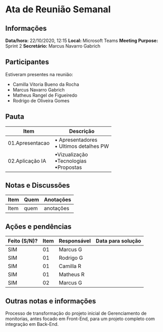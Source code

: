 # Ata de Reunião Semanal

## Informações
**Data/hora:** 22/10/2020, 12:15 
**Local:** Microsoft Teams 
**Meeting Purpose:** Sprint 2
**Secretário:** Marcus Navarro Gabrich

## Participantes
Estiveram presentes na reunião:
- Camilla Vitoria Bueno da Rocha
- Marcus Navarro Gabrich
- Matheus Rangel de Figueiredo
- Rodrigo de Oliveira Gomes
## Pauta

Item | Descrição
---- | ----
01.Apresentacao | • Apresentadores<br>• Ultimos detalhes PW<br>
02.Aplicação IA | •Vizualização <br>•Tecnologias <br>•Propostas

## Notas e Discussões
Item     | Quem | Anotações |
-------- | ---- | ---- |
Item     | quem | anotações |


## Ações e pendências
| Feito (S/N)? | Item | Responsável | Data para solução |
|--------------| ---- | ------------- | --------------- |
|   SIM        |  01  | Marcus G      |                 |
|   SIM        |  01  | Rodrigo G     |                 |
|   SIM        |  01  | Camilla R     |                 |
|   SIM        |  01  | Matheus R     |                 |
|   SIM        |  02  | Marcus G      |                 |


## Outras notas e informações
Processo de transformação do projeto inicial de Gerenciamento de monitorias,
antes focado em Front-End, para um projeto completo com integração em Back-End.
